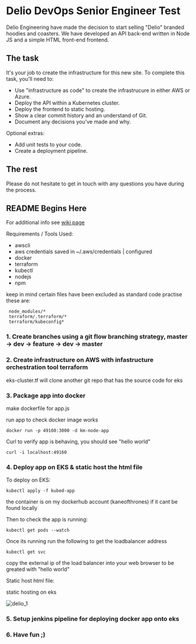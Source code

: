 # Delio DevOps Senior Engineer Test

Delio Engineering have made the decision to start selling "Delio" branded hoodies and coasters. We have developed an API back-end written in Node JS and a simple HTML front-end frontend. 

## The task

It's your job to create the infrastructure for this new site. To complete this task, you'll need to:

* Use "infrastructure as code" to create the infrastrucure in either AWS or Azure. 
* Deploy the API within a Kubernetes cluster.
* Deploy the frontend to static hosting.
* Show a clear commit history and an understand of Git.
* Document any decisions you've made and why.

Optional extras:

* Add unit tests to your code.
* Create a deployment pipeline.

## The rest

Please do not hesitate to get in touch with any questions you have during the process.

## README Begins Here 

For additional info see [wiki page](https://github.com/Kaneofthrones/devops-technical-test/wiki)

Requirements / Tools Used:

* awscli
* aws credentials saved in ~/.aws/credentials | configured
* docker
* terraform
* kubectl
* nodejs
* npm

keep in mind certain files have been excluded as standard code practise these are:

     node_modules/*
     terraform/.terraform/*
     terraform/kubeconfig*

### 1. Create branches using a git flow branching strategy, master -> dev -> feature -> dev -> master 

### 2. Create infrastructure on AWS with infastructure orchestration tool terraform

eks-cluster.tf will clone another git repo that has the source code for eks

### 3. Package app into docker

make dockerfile for app.js

run app to check docker image works

    docker run -p 49160:3000 -d km-node-app

Curl to verify app is behaving, you should see "hello world"

    curl -i localhost:49160 

### 4. Deploy app on EKS & static host the html file

To deploy on EKS:

    kubectl apply -f kubed-app

the container is on my dockerhub account (kaneofthrones) if it cant be found locally

Then to check the app is running:

    kubectl get pods --watch

Once its running run the following to get the loadbalancer address

    kubectl get svc

copy the external ip of the load balancer into your web browser to be greated with "hello world"



Static host html file:

 static hosting on eks

![delio_1](https://user-images.githubusercontent.com/30622959/140850493-c70b6428-ef48-40d8-b6f6-353e12becb02.png)


### 5. Setup jenkins pipeline for deploying docker app onto eks

### 6. Have fun ;)
